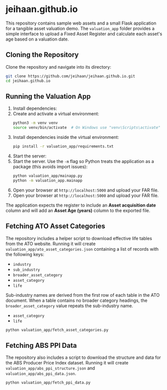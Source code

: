# jeihaan.github.io

This repository contains sample web assets and a small Flask application for a tangible asset valuation demo. The `valuation_app` folder provides a simple interface to upload a Fixed Asset Register and calculate each asset's age based on a valuation date.

## Cloning the Repository

Clone the repository and navigate into its directory:

```bash
git clone https://github.com/jeihaan/jeihaan.github.io.git
cd jeihaan.github.io
```


## Running the Valuation App

1. Install dependencies:
1. Create and activate a virtual environment:
   ```bash
   python3 -m venv venv
   source venv/bin/activate  # On Windows use "venv\Scripts\activate"
   ```
2. Install dependencies inside the virtual environment:
   ```bash
   pip install -r valuation_app/requirements.txt
   ```
2. Start the server:
3. Start the server. Use the `-m` flag so Python treats the application as a
   package (this avoids import issues):
   ```bash
   python valuation_app/mainapp.py
   python -m valuation_app.mainapp
   ```
3. Open your browser at `http://localhost:5000` and upload your FAR file.
4. Open your browser at `http://localhost:5000` and upload your FAR file.

The application expects the register to include an **Asset acquisition date** column and will add an **Asset Age (years)** column to the exported file.

## Fetching ATO Asset Categories

The repository includes a helper script to download effective life tables from
the ATO website. Running it will create `valuation_app/ato_asset_categories.json`
containing a list of records with the following keys:

* `industry`
* `sub_industry`
* `broader_asset_category`
* `asset_category`
* `life`

Sub-industry names are derived from the first row of each table in the ATO
document. When a table contains no broader category headings, the
`broader_asset_category` value repeats the sub-industry name.
* `asset_category`
* `life`

```bash
python valuation_app/fetch_asset_categories.py
```


## Fetching ABS PPI Data

The repository also includes a script to download the structure and data for the ABS Producer Price Index dataset. Running it will create `valuation_app/abs_ppi_structure.json` and `valuation_app/abs_ppi_data.json`.

```bash
python valuation_app/fetch_ppi_data.py
```

